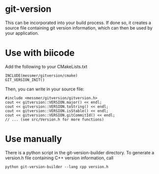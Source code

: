 # git-version
This can be incorporated into your build process. If done so, it creates a source file containing git version information, which can then be used by your application.


Use with biicode
================

Add the following to your CMakeLists.txt

    INCLUDE(messmer/gitversion/cmake)
    GIT_VERSION_INIT()

Then, you can write in your source file:

    #include <messmer/gitversion/gitversion.h>
    cout << gitversion::VERSION.major() << endl;
    cout << gitversion::VERSION.toString() << endl;
    cout << gitversion::VERSION.isStable() << endl;
    cout << gitversion::VERSION.gitCommitId() << endl;
    // ... (see src/Version.h for more functions)


Use manually
================

There is a python script in the git-version-builder directory.
To generate a version.h file containing C++ version information, call

    python git-version-builder --lang cpp version.h
